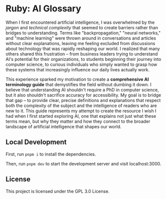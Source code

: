 # Ruby: AI Glossary


When I first encountered artificial intelligence, I was overwhelmed by the *jargon* and *technical complexity* that seemed to create barriers rather than bridges to understanding. Terms like "backpropagation," "neural networks," and "machine learning" were thrown around in conversations and articles without clear explanations, leaving me feeling excluded from discussions about technology that was rapidly reshaping our world. I realized that many others shared this frustration – from business leaders trying to understand AI's potential for their organizations, to students beginning their journey into computer science, to curious individuals who simply wanted to grasp how these systems that increasingly influence our daily lives actually work.

This experience sparked my motivation to create a **comprehensive AI terminology guide** that demystifies the field without dumbing it down. I believe that understanding AI shouldn't require a PhD in computer science, but it also shouldn't sacrifice accuracy for accessibility. My goal is to bridge that gap – to provide clear, precise definitions and explanations that respect both the complexity of the subject and the intelligence of readers who are new to it. This guide represents my attempt to create the resource I wish I had when I first started exploring AI, one that explains not just what these terms mean, but why they matter and how they connect to the broader landscape of artificial intelligence that shapes our world.

## Local Development

First, run `pnpm i` to install the dependencies.

Then, run `pnpm dev` to start the development server and visit localhost:3000.

## License

This project is licensed under the GPL 3.0 License.
